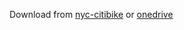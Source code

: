 Download from [nyc-citibike](https://s3.amazonaws.com/tripdata/index.html) or [onedrive](https://1drv.ms/f/s!Aq_XtGcu6PTWhcER5a7WfliAgXFXnQ?e=171Zht)
